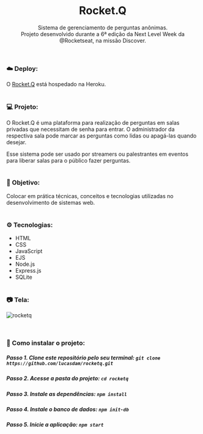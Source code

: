<h1 align="center">Rocket.Q</h1>
<p align="center"> Sistema de gerenciamento de perguntas anônimas. <br/> Projeto desenvolvido durante a 6ª edição da Next Level Week da @Rocketseat, na missão Discover.</p> <br />


### ☁️ Deploy:
O <a href="https://rocketq-lucasdam.herokuapp.com/">Rocket.Q</a> está hospedado na Heroku.
<br /> <br />

### 💻 Projeto:
O Rocket.Q é uma plataforma para realização de perguntas em salas privadas que necessitam de senha para entrar. O administrador da respectiva sala pode marcar as perguntas como lidas ou apagá-las quando desejar.

Esse sistema pode ser usado por streamers ou palestrantes em eventos para liberar salas para o público fazer perguntas.
<br /> <br />

### 🎯 Objetivo:
Colocar em prática técnicas, conceitos e tecnologias utilizadas no desenvolvimento de sistemas web.
<br /> <br />

### ⚙️ Tecnologias:
- HTML
- CSS
- JavaScript
- EJS
- Node.js
- Express.js
- SQLite
<br /> <br />

### 📷 Tela:
![rocketq](https://user-images.githubusercontent.com/54273070/156218895-6362de28-5138-42ef-adca-fc66d2dbe550.gif)

<br />

### 📂 Como instalar o projeto:

##### Passo 1. Clone este repositório pelo seu terminal: `git clone https://github.com/lucasdam/rocketq.git`

##### Passo 2. Acesse a pasta do projeto: `cd rocketq`

##### Passo 3. Instale as dependências: `npm install`

##### Passo 4. Instale o banco de dados: `npm init-db`

##### Passo 5. Inicie a aplicação: `npm start`